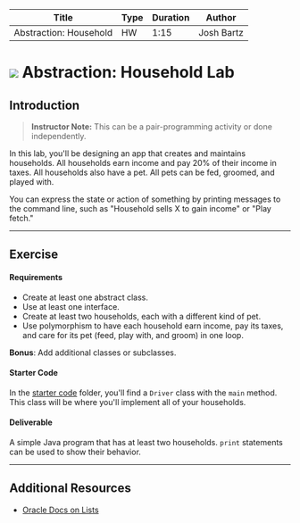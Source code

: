 | Title | Type | Duration | Author |
| -- | -- | -- | -- |
| Abstraction: Household | HW  | 1:15 | Josh Bartz |

# ![](https://ga-dash.s3.amazonaws.com/production/assets/logo-9f88ae6c9c3871690e33280fcf557f33.png) Abstraction: Household Lab

## Introduction

> **Instructor Note:** This can be a pair-programming activity or done independently.

In this lab, you'll be designing an app that creates and maintains households. All households earn income and pay 20% of their income in taxes. All households also have a pet. All pets can be fed, groomed, and played with.

You can express the state or action of something by printing messages to the command line, such as "Household sells X to gain income" or "Play fetch."

----

## Exercise

#### Requirements

- Create at least one abstract class.
- Use at least one interface.
- Create at least two households, each with a different kind of pet.
- Use polymorphism to have each household earn income, pay its taxes, and care for its pet (feed, play with, and groom) in one loop.

**Bonus**: Add additional classes or subclasses.

#### Starter Code

In the [starter code](https://git.generalassemb.ly/sureshmelvinsigera/AMEX/tree/master/Week4/Code/4-Thursday/Inheritance-Household/Starter/src/AbstractionLab) folder, you'll find a `Driver` class with the `main` method. This class will be where you'll implement all of your households.

#### Deliverable

A simple Java program that has at least two households. `print` statements can be used to show their behavior.

---

## Additional Resources

- [Oracle Docs on Lists](https://docs.oracle.com/javase/8/docs/api/java/util/List.html)
